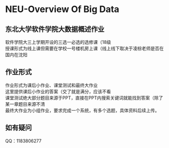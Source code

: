 # NEU-Overview Of Big Data
## 东北大学软件学院大数据概述作业
软件学院大三上学期开设的三选一必选的选修课（18级  
授课形式为线上课但需要在学校一号楼机房上课（线上线下取决于凌棕老师是否在国内在沈阳  
## 作业形式
作业形式为课后小作业、课堂测试和最终大作业  
这里提供课后小作业的答案（交了就是满分，应该不看  
课堂测试绝大部分题目来源于PPT，直接在PPT内搜索关键词就能找到答案（除了某一章题目来源不清  
最终大作业为小组作业，要求完成一个系统，有多个选题，具体资料后续上传。  
## 如有疑问
QQ：1183806277  
